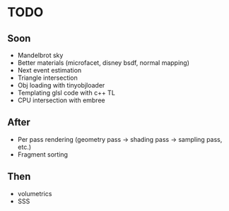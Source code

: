 # TODO

## Soon
- Mandelbrot sky
- Better materials (microfacet, disney bsdf, normal mapping)
- Next event estimation
- Triangle intersection
- Obj loading with tinyobjloader
- Templating glsl code with c++ TL
- CPU intersection with embree

## After
- Per pass rendering (geometry pass -> shading pass -> sampling pass, etc.)
- Fragment sorting

## Then
- volumetrics
- SSS